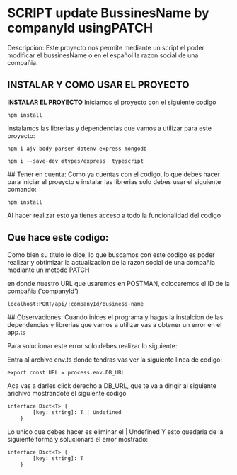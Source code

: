 # SCRIPT update BussinesName by companyId usingPATCH

Descripción:
Este proyecto nos permite mediante un script el poder modificar el bussinesName o en el español 
la razon social de una compañia.

## INSTALAR Y COMO USAR EL PROYECTO

**INSTALAR EL PROYECTO**
Iniciamos el proyecto con el siguiente codigo
```
npm install
```

Instalamos las librerias y dependencias que vamos a utilizar para este proyecto:
```
npm i ajv body-parser dotenv express mongodb
```
```
npm i --save-dev œtypes/express  typescript
```

## Tener en cuenta:
Como ya cuentas con el codigo, lo que debes hacer para 
iniciar el proeycto e instalar las librerias solo debes usar el siguiente comando:
```
npm install
```

Al hacer realizar esto ya tienes acceso a todo la funcionalidad del codigo

## Que hace este codigo:

Como bien su titulo lo dice, lo que buscamos con este codigo es poder realizar y obtimizar la actualizacion de la razon social de una compañia mediante un metodo PATCH

en donde nuestro URL que usaremos en POSTMAN, colocaremos el ID de la compañia  ('companyId')

```
localhost:PORT/api/:companyId/business-name
``` 

## Observaciones:
Cuando inices el programa y hagas la instalcion de las dependencias y librerias que vamos a utilizar 
vas a obtener un error en el app.ts

Para solucionar este error solo debes realizar lo siguiente:

Entra al archivo env.ts 
donde tendras vas ver la siguiente linea de codigo:
```
export const URL = process.env.DB_URL
```

Aca vas a darles click derecho a DB_URL, que te va a dirigir al siguiente arichivo mostrandote el siguiente codigo

```
interface Dict<T> {
        [key: string]: T | Undefined
    }
```

Lo unico que debes hacer es eliminar el | Undefined 
Y esto quedaria de la siguiente forma y solucionara el error mostrado:

```
interface Dict<T> {
        [key: string]: T
    }
```